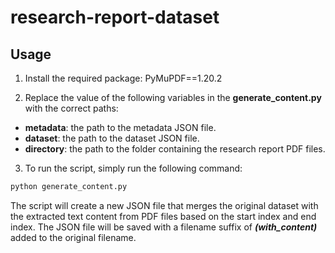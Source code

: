 # research-report-dataset
## Usage
1. Install the required package: PyMuPDF==1.20.2

2. Replace the value of the following variables in the **generate_content.py** with the correct paths:
 - **metadata**: the path to the metadata JSON file.
 - **dataset**: the path to the dataset JSON file.
 - **directory**: the path to the folder containing the research report PDF files.

3. To run the script, simply run the following command:
```bash
python generate_content.py
```

The script will create a new JSON file that merges the original dataset with the extracted text content from PDF files based on the start index and end index. The JSON file will be saved with a filename suffix of ***(with_content)*** added to the original filename.
